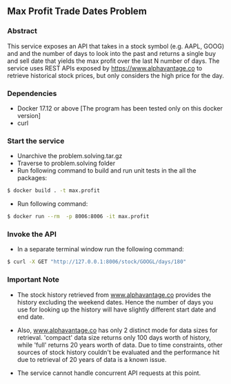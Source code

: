## Max Profit Trade Dates Problem

### Abstract
This service exposes an API that takes in a stock symbol (e.g. AAPL, GOOG) and and the number of days to look into the past and
returns a single buy and sell date that yields the max profit over the last N number of days.
The service uses REST APIs exposed by https://www.alphavantage.co to retrieve historical stock prices, but only considers the high price for the day.

### Dependencies
* Docker 17.12 or above [The program has been tested only on this docker version]
* curl

### Start the service
* Unarchive the problem.solving.tar.gz
* Traverse to problem.solving folder
* Run following command to build and run unit tests in the all the packages:
```bash
$ docker build . -t max.profit
```
* Run following command:
```bash
$ docker run --rm  -p 8006:8006 -it max.profit
```

### Invoke the API
* In a separate terminal window run the following command:
```bash
$ curl -X GET "http://127.0.0.1:8006/stock/GOOGL/days/180"
```

### Important Note
* The stock history retrieved from www.alphavantage.co provides the history excluding the weekend dates.
  Hence the number of days you use for looking up the history will have slightly different start date and end date.

* Also, www.alphavantage.co has only 2 distinct mode for data sizes for retrieval.
  'compact' data size returns only 100 days worth of history, while 'full' returns 20 years worth of data.
  Due to time constraints, other sources of stock history couldn't be evaluated and
  the performance hit due to retrieval of 20 years of data is a known issue.

* The service cannot handle concurrent API requests at this point.